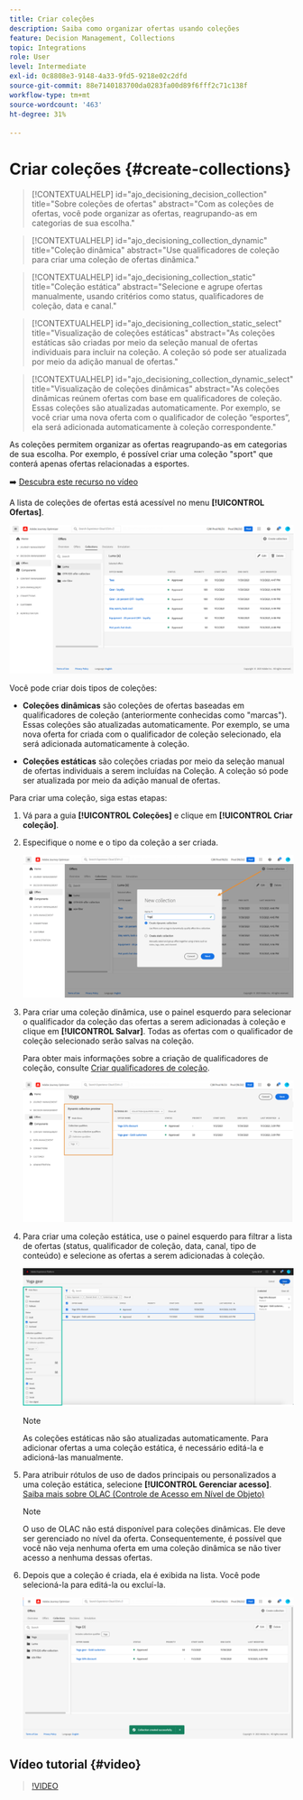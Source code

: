 ```yaml
---
title: Criar coleções
description: Saiba como organizar ofertas usando coleções
feature: Decision Management, Collections
topic: Integrations
role: User
level: Intermediate
exl-id: 0c8808e3-9148-4a33-9fd5-9218e02c2dfd
source-git-commit: 88e7140183700da0283fa00d89f6fff2c71c138f
workflow-type: tm+mt
source-wordcount: '463'
ht-degree: 31%

---
```


# Criar coleções {#create-collections}

>[!CONTEXTUALHELP]
>id="ajo_decisioning_decision_collection"
>title="Sobre coleções de ofertas"
>abstract="Com as coleções de ofertas, você pode organizar as ofertas, reagrupando-as em categorias de sua escolha."

>[!CONTEXTUALHELP]
>id="ajo_decisioning_collection_dynamic"
>title="Coleção dinâmica"
>abstract="Use qualificadores de coleção para criar uma coleção de ofertas dinâmica."

>[!CONTEXTUALHELP]
>id="ajo_decisioning_collection_static"
>title="Coleção estática"
>abstract="Selecione e agrupe ofertas manualmente, usando critérios como status, qualificadores de coleção, data e canal."

>[!CONTEXTUALHELP]
>id="ajo_decisioning_collection_static_select"
>title="Visualização de coleções estáticas"
>abstract="As coleções estáticas são criadas por meio da seleção manual de ofertas individuais para incluir na coleção. A coleção só pode ser atualizada por meio da adição manual de ofertas."

>[!CONTEXTUALHELP]
>id="ajo_decisioning_collection_dynamic_select"
>title="Visualização de coleções dinâmicas"
>abstract="As coleções dinâmicas reúnem ofertas com base em qualificadores de coleção. Essas coleções são atualizadas automaticamente. Por exemplo, se você criar uma nova oferta com o qualificador de coleção “esportes”, ela será adicionada automaticamente à coleção correspondente."

As coleções permitem organizar as ofertas reagrupando-as em categorias de sua escolha. Por exemplo, é possível criar uma coleção &quot;sport&quot; que conterá apenas ofertas relacionadas a esportes.

➡️ [Descubra este recurso no vídeo](#video)

A lista de coleções de ofertas está acessível no menu **[!UICONTROL Ofertas]**.

![](../assets/collections_list.png)

Você pode criar dois tipos de coleções:

* **Coleções dinâmicas** são coleções de ofertas baseadas em qualificadores de coleção (anteriormente conhecidas como &quot;marcas&quot;). Essas coleções são atualizadas automaticamente. Por exemplo, se uma nova oferta for criada com o qualificador de coleção selecionado, ela será adicionada automaticamente à coleção.

* **Coleções estáticas** são coleções criadas por meio da seleção manual de ofertas individuais a serem incluídas na Coleção. A coleção só pode ser atualizada por meio da adição manual de ofertas.

Para criar uma coleção, siga estas etapas:

1. Vá para a guia **[!UICONTROL Coleções]** e clique em **[!UICONTROL Criar coleção]**.

1. Especifique o nome e o tipo da coleção a ser criada.

   ![](../assets/collection_create.png)

1. Para criar uma coleção dinâmica, use o painel esquerdo para selecionar o qualificador da coleção das ofertas a serem adicionadas à coleção e clique em **[!UICONTROL Salvar]**. Todas as ofertas com o qualificador de coleção selecionado serão salvas na coleção.

   Para obter mais informações sobre a criação de qualificadores de coleção, consulte [Criar qualificadores de coleção](../offer-library/creating-tags.md).

   ![](../assets/dynamic_collection.png)

1. Para criar uma coleção estática, use o painel esquerdo para filtrar a lista de ofertas (status, qualificador de coleção, data, canal, tipo de conteúdo) e selecione as ofertas a serem adicionadas à coleção.

   ![](../assets/static_collection.png)

   >[!NOTE]
   >
   >As coleções estáticas não são atualizadas automaticamente. Para adicionar ofertas a uma coleção estática, é necessário editá-la e adicioná-las manualmente.

1. Para atribuir rótulos de uso de dados principais ou personalizados a uma coleção estática, selecione **[!UICONTROL Gerenciar acesso]**. [Saiba mais sobre OLAC (Controle de Acesso em Nível de Objeto)](../../administration/object-based-access.md)

   >[!NOTE]
   >
   >O uso de OLAC não está disponível para coleções dinâmicas. Ele deve ser gerenciado no nível da oferta. Consequentemente, é possível que você não veja nenhuma oferta em uma coleção dinâmica se não tiver acesso a nenhuma dessas ofertas.

1. Depois que a coleção é criada, ela é exibida na lista. Você pode selecioná-la para editá-la ou excluí-la.

   ![](../assets/collection_created.png)

## Vídeo tutorial {#video}

>[!VIDEO](https://video.tv.adobe.com/v/329376?quality=12)


